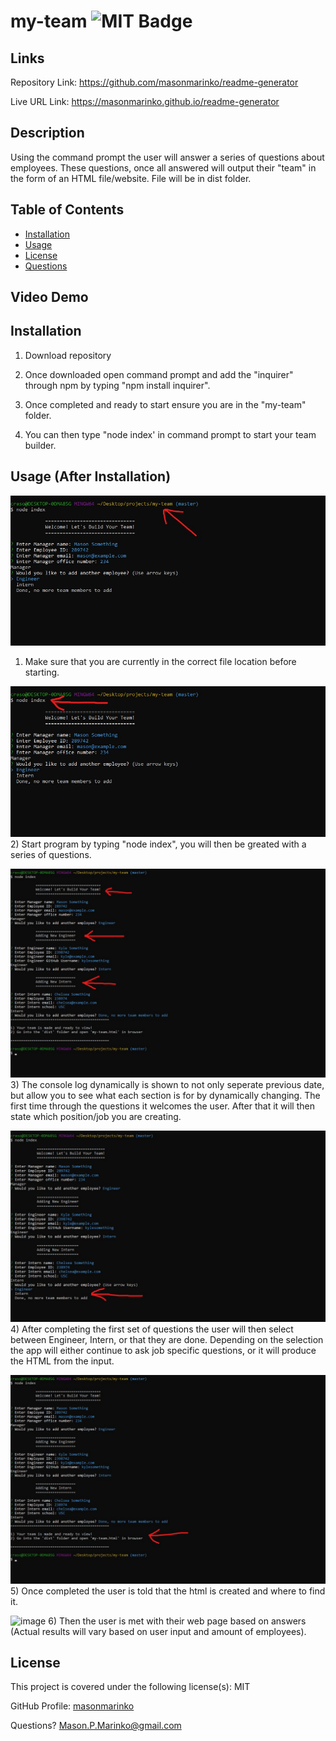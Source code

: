# my-team ![MIT Badge](https://img.shields.io/badge/License-MIT-brightgreen)

## Links

Repository Link: https://github.com/masonmarinko/readme-generator

Live URL Link: https://masonmarinko.github.io/readme-generator

## Description

Using the command prompt the user will answer a series of questions about employees. These questions, once all answered will output their "team" in the form of an HTML file/website. File will be in dist folder.

## Table of Contents
* [Installation](#installation)
* [Usage](#usage)
* [License](#license)
* [Questions](#questions)

## Video Demo

## Installation

1. Download repository

2. Once downloaded open command prompt and add the "inquirer" through npm by typing "npm install inquirer".

3. Once completed and ready to start ensure you are in the "my-team" folder.

4. You can then type "node index' in command prompt to start your team builder.

## Usage (After Installation)

![image](./images/file_check.jpg)
1) Make sure that you are currently in the correct file location before starting.

![image](./images/node_index.jpg)
2) Start program by typing "node index", you will then be greated with a series of questions.

![image](./images/dynamic_console.jpg)
3) The console log dynamically is shown to not only seperate previous date, but allow you to see what each section is for by dynamically changing. The first time through the questions it welcomes the user. After that it will then state which position/job you are creating.

![image](./images/selection.jpg)
4) After completing the first set of questions the user will then select between Engineer, Intern, or that they are done. Depending on the selection the app will either continue to ask job specific questions, or it will produce the HTML from the input.

![image](./images/completed.jpg)
5) Once completed the user is told that the html is created and where to find it.

![image](./images/final.jpg)
6) Then the user is met with their web page based on answers (Actual results will vary based on user input and amount of employees).

## License

This project is covered under the following license(s): MIT

GitHub Profile: [masonmarinko](https://github.com/masonmarinko)

Questions? <Mason.P.Marinko@gmail.com>